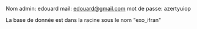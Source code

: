 Nom admin: edouard
mail: edouard@gmail.com
mot de passe: azertyuiop

La base de donnée est dans la racine sous le nom "exo_ifran"
